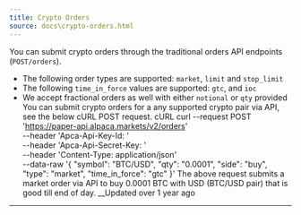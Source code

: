 ```yaml
---
title: Crypto Orders
source: docs\crypto-orders.html
---
```


You can submit crypto orders through the traditional orders API endpoints (`POST/orders`). 
* The following order types are supported: `market`, `limit` and `stop_limit`
* The following `time_in_force` values are supported: `gtc`, and `ioc`
* We accept fractional orders as well with either `notional` or `qty` provided
You can submit crypto orders for a any supported crypto pair via API, see the below cURL POST request.
cURL
curl --request POST 'https://paper-api.alpaca.markets/v2/orders' \
--header 'Apca-Api-Key-Id: <KEY>' \
--header 'Apca-Api-Secret-Key: <SECRET>' \
--header 'Content-Type: application/json' \
--data-raw '{
"symbol": "BTC/USD",
"qty": "0.0001",
"side": "buy",
"type": "market",
"time_in_force": "gtc"
}'
The above request submits a market order via API to buy 0.0001 BTC with USD (BTC/USD pair) that is good till end of day.
__Updated over 1 year ago
* * *

